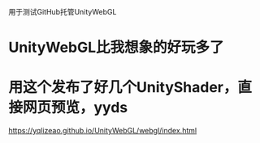 用于测试GitHub托管UnityWebGL

# UnityWebGL比我想象的好玩多了
# 用这个发布了好几个UnityShader，直接网页预览，yyds
https://yqlizeao.github.io/UnityWebGL/webgl/index.html
